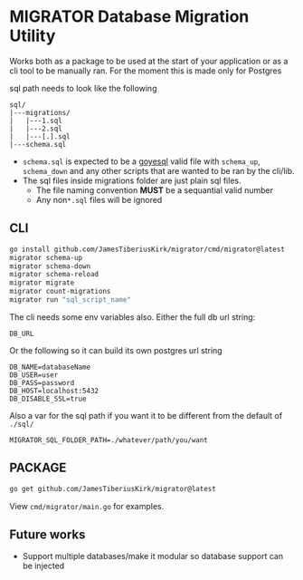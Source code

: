 # MIGRATOR Database Migration Utility  
Works both as a package to be used at the start of your application or as a cli tool to be manually ran.
For the moment this is made only for Postgres

sql path needs to look like the following
```
sql/
|---migrations/
|   |---1.sql
|   |---2.sql
|   |---[.].sql
|---schema.sql
```

- `schema.sql` is expected to be a [goyesql](github.com/knadh/goyesql) valid file with `schema_up`, `schema_down` and any other scripts that are wanted to be ran by the cli/lib.
- The sql files inside migrations folder are just plain sql files.
    - The file naming convention **MUST** be a sequantial valid number
    - Any non`*.sql`  files will be ignored

## CLI 
```sh
go install github.com/JamesTiberiusKirk/migrator/cmd/migrator@latest
migrator schema-up
migrator schema-down
migrator schema-reload
migrator migrate
migrator count-migrations 
migrator run "sql_script_name"
```

The cli needs some env variables also. Either the full db url string:
```
DB_URL
```

Or the following so it can build its own postgres url string

```
DB_NAME=databaseName
DB_USER=user
DB_PASS=password
DB_HOST=localhost:5432
DB_DISABLE_SSL=true
```

Also a var for the sql path if you want it to be different from the default of `./sql/`
```
MIGRATOR_SQL_FOLDER_PATH=./whatever/path/you/want
```

## PACKAGE
```sh
go get github.com/JamesTiberiusKirk/migrator@latest
```
View `cmd/migrator/main.go` for examples.


## Future works
- Support multiple databases/make it modular so database support can be injected
